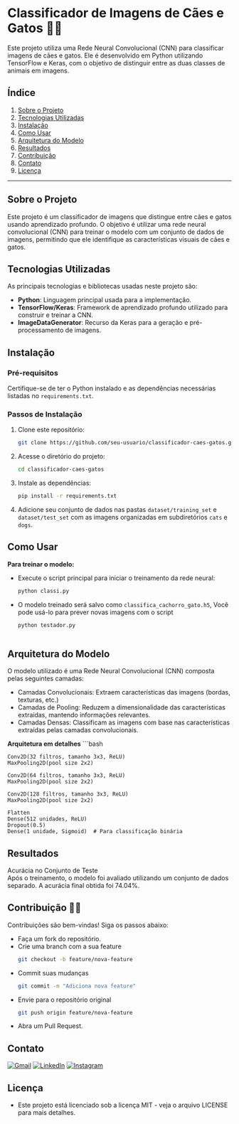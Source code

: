 # Classificador de Imagens de Cães e Gatos 🐶🐱

Este projeto utiliza uma Rede Neural Convolucional (CNN) para classificar imagens de cães e gatos. Ele é desenvolvido em Python utilizando TensorFlow e Keras, com o objetivo de distinguir entre as duas classes de animais em imagens.

## Índice

1. [Sobre o Projeto](#sobre-o-projeto)
2. [Tecnologias Utilizadas](#tecnologias-utilizadas)
3. [Instalação](#instalação)
4. [Como Usar](#como-usar)
5. [Arquitetura do Modelo](#arquitetura-do-modelo)
6. [Resultados](#resultados)
7. [Contribuição](#contribuição)
8. [Contato](#contato)
9. [Licença](#licença)

---

## Sobre o Projeto

Este projeto é um classificador de imagens que distingue entre cães e gatos usando aprendizado profundo. O objetivo é utilizar uma rede neural convolucional (CNN) para treinar o modelo com um conjunto de dados de imagens, permitindo que ele identifique as características visuais de cães e gatos.

## Tecnologias Utilizadas

As principais tecnologias e bibliotecas usadas neste projeto são:

- **Python**: Linguagem principal usada para a implementação.
- **TensorFlow/Keras**: Framework de aprendizado profundo utilizado para construir e treinar a CNN.
- **ImageDataGenerator**: Recurso da Keras para a geração e pré-processamento de imagens.

## Instalação

### Pré-requisitos

Certifique-se de ter o Python instalado e as dependências necessárias listadas no `requirements.txt`.

### Passos de Instalação

1. Clone este repositório:

   ```bash
   git clone https://github.com/seu-usuario/classificador-caes-gatos.git
2. Acesse o diretório do projeto:
   ```bash
   cd classificador-caes-gatos
3. Instale as dependências:
   ```bash
   pip install -r requirements.txt
4. Adicione seu conjunto de dados nas pastas ```dataset/training_set``` e ```dataset/test_set``` com as imagens organizadas em subdiretórios ```cats``` e ```dogs```.

## Como Usar
**Para treinar o modelo:**  
  - Execute o script principal para iniciar o treinamento da rede neural:
    ```bash
    python classi.py    
  - O modelo treinado será salvo como ```classifica_cachorro_gato.h5```, Você pode usá-lo para prever novas imagens com o script
    ```bash
    python testador.py
  
## Arquitetura do Modelo
O modelo utilizado é uma Rede Neural Convolucional (CNN) composta pelas seguintes camadas:
- Camadas Convolucionais: Extraem características das imagens (bordas, texturas, etc.)
- Camadas de Pooling: Reduzem a dimensionalidade das características extraídas, mantendo informações relevantes.
- Camadas Densas: Classificam as imagens com base nas características extraídas pelas camadas convolucionais.

**Arquitetura em detalhes**
    ```bash
    
    Conv2D(32 filtros, tamanho 3x3, ReLU)
    MaxPooling2D(pool size 2x2)
    
    Conv2D(64 filtros, tamanho 3x3, ReLU)
    MaxPooling2D(pool size 2x2)
      
    Conv2D(128 filtros, tamanho 3x3, ReLU)
    MaxPooling2D(pool size 2x2)
    
    Flatten
    Dense(512 unidades, ReLU)
    Dropout(0.5)
    Dense(1 unidade, Sigmoid)  # Para classificação binária

## Resultados
Acurácia no Conjunto de Teste  
Após o treinamento, o modelo foi avaliado utilizando um conjunto de dados separado. A acurácia final obtida foi 74.04%.

## Contribuição  🙏🏼
Contribuições são bem-vindas! Siga os passos abaixo:  

  - Faça um fork do repositório.
  - Crie uma branch com a sua feature
    ```bash
    git checkout -b feature/nova-feature
  - Commit suas mudanças
    ```bash
    git commit -m "Adiciona nova feature"
  - Envie para o repositório original
    ```bash
    git push origin feature/nova-feature
  - Abra um Pull Request.

## Contato  
<p align="left">
  <a href="mailto:rodrigoalmeida350.ra@gmail.com" title="Gmail">
  <img src="https://img.shields.io/badge/-Gmail-FF0000?style=flat-square&labelColor=FF0000&logo=gmail&logoColor=white&link=LINK-DO-SEU-GMAIL" alt="Gmail"/></a>
  <a href="https://www.linkedin.com/in/rodrigo101/" title="LinkedIn">
  <img src="https://img.shields.io/badge/-Linkedin-0e76a8?style=flat-square&logo=Linkedin&logoColor=white&link=LINK-DO-SEU-LINKEDIN" alt="LinkedIn"/></a>
  <a href="https://www.instagram.com/rodrigoalmeida2k/" title="Instagram">
  <img src="https://img.shields.io/badge/-Instagram-DF0174?style=flat-square&labelColor=DF0174&logo=instagram&logoColor=white&link=LINK-DO-SEU-INSTAGRAM" alt="Instagram"/></a>
</p>

## Licença
- Este projeto está licenciado sob a licença MIT - veja o arquivo LICENSE para mais detalhes.
